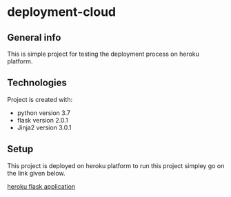 # deployment-cloud
## General info

This is simple project for testing the deployment process on heroku platform.
	
## Technologies
Project is created with:
* python version 3.7
* flask version 2.0.1
* Jinja2 version 3.0.1
	
## Setup
This project is deployed on heroku platform  to run this project simpley go on the link given below.

[heroku flask application](https://deploy-cloud-01.herokuapp.com/)

